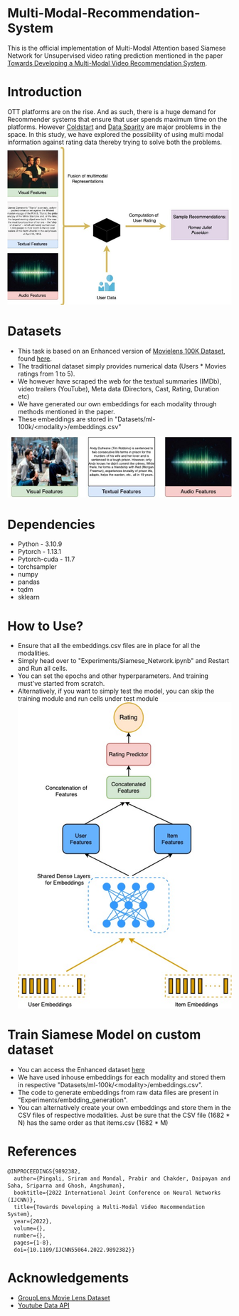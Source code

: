# Multi-Modal-Recommendation-System
This is the official implementation of Multi-Modal Attention based Siamese Network for Unsupervised video rating prediction mentioned in the paper [Towards Developing a Multi-Modal Video Recommendation System](https://ieeexplore.ieee.org/document/9892382).

# Introduction
OTT platforms are on the rise. And as such, there is a huge demand for Recommender systems that ensure that user spends maximum time on the platforms. However [Coldstart](https://en.wikipedia.org/wiki/Cold_start_(recommender_systems)) and [Data Sparity](https://www.analyticsvidhya.com/blog/2022/10/dealing-with-sparse-datasets-in-machine-learning/) are major problems in the space. In this study, we have explored the possibility of using multi modal information against rating data thereby trying to solve both the problems.
![Data sample](Images/problem_statement.jpg)

# Datasets
- This task is based on an Enhanced version of [Movielens 100K Dataset](https://grouplens.org/datasets/movielens/100k/), found [here](https://www.kaggle.com/datasets/lamarockzz/enhanced-movielens-100k). 
- The traditional dataset simply provides numerical data (Users * Movies ratings from 1 to 5).
- We however have scraped the web for the textual summaries (IMDb), video trailers (YouTube), Meta data (Directors, Cast, Rating, Duration etc) 
- We have generated our own embeddings for each modality through methods mentioned in the paper. 
- These embeddings are stored in "Datasets/ml-100k/\<modality>/embeddings.csv"

![Data sample](Images/data_sample.jpg)

# Dependencies
- Python - 3.10.9
- Pytorch - 1.13.1
- Pytorch-cuda - 11.7
- torchsampler
- numpy
- pandas
- tqdm
- sklearn
 
# How to Use?
- Ensure that all the embeddings.csv files are in place for all the modalities.
- Simply head over to "Experiments/Siamese_Network.ipynb" and Restart and Run all cells.
- You can set the epochs and other hyperparameters. And training must've started from scratch.
- Alternatively, if you want to simply test the model, you can skip the training module and run cells under test module
![Data sample](Images/siamese.jpg)

# Train Siamese Model on custom dataset
- You can access the Enhanced dataset [here](https://www.kaggle.com/datasets/lamarockzz/enhanced-movielens-100k)
- We have used inhouse embeddings for each modality and stored them in respective "Datasets/ml-100k/\<modality>/embeddings.csv".
- The code to generate embeddings from raw data files are present in "Experiments/embdding_generation".
- You can alternatively create your own embeddings and store them in the CSV files of respective modalities. Just be sure that the CSV file (1682 * N) has the same order as that items.csv (1682 * M)

# References
```
@INPROCEEDINGS{9892382,
  author={Pingali, Sriram and Mondal, Prabir and Chakder, Daipayan and Saha, Sriparna and Ghosh, Angshuman},
  booktitle={2022 International Joint Conference on Neural Networks (IJCNN)}, 
  title={Towards Developing a Multi-Modal Video Recommendation System}, 
  year={2022},
  volume={},
  number={},
  pages={1-8},
  doi={10.1109/IJCNN55064.2022.9892382}}

```

# Acknowledgements
- [GroupLens Movie Lens Dataset](https://grouplens.org/datasets/movielens/100k/)
- [Youtube Data API](https://developers.google.com/youtube/v3)
